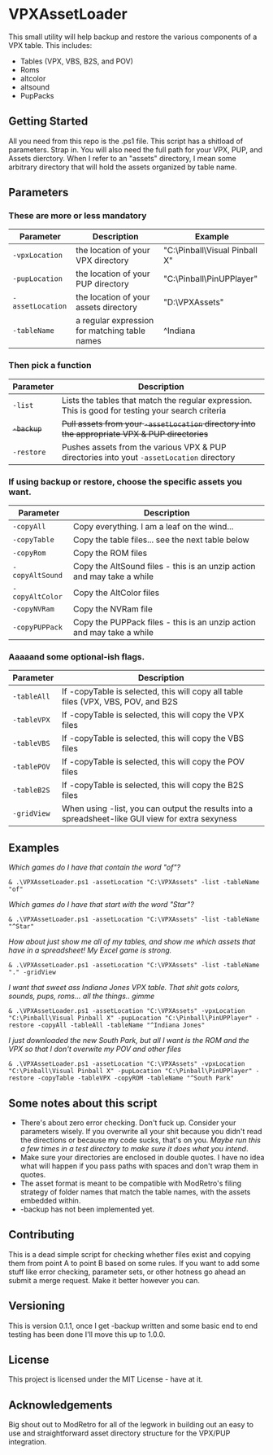 # VPXAssetLoader

This small utility will help backup and restore the various components of a VPX table.  This includes:
* Tables (VPX, VBS, B2S, and POV)
* Roms
* altcolor
* altsound
* PupPacks

## Getting Started

All you need from this repo is the .ps1 file.  This script has a shitload of parameters.  Strap in.
You will also need the full path for your VPX, PUP, and Assets dierctory.  When I refer to an "assets" directory, I mean some arbitrary directory that will hold the assets organized by table name.  

## Parameters

### These are more or less mandatory
| Parameter | Description | Example
| --- | --- | --- |
| `-vpxLocation` | the location of your VPX directory | "C:\Pinball\Visual Pinball X" |
| `-pupLocation` |  the location of your PUP directory | "C:\Pinball\PinUPPlayer" |
| `-assetLocation` | the location of your assets directory | "D:\VPXAssets" |
| `-tableName` | a regular expression for matching table names | ^Indiana |

### Then pick a function
| Parameter | Description | 
| --- | --- |
| `-list` | Lists the tables that match the regular expression.  This is good for testing your search criteria |
| ~~`-backup`~~  | ~~Pull assets from your `-assetLocation` directory into the appropriate VPX & PUP directories~~ |
| `-restore` | Pushes assets from the various VPX & PUP directories into yout `-assetLocation` directory |

### If using backup or restore, choose the specific assets you want.  
| Parameter | Description | 
| --- | --- |
| `-copyAll` | Copy everything.  I am a leaf on the wind... |
| `-copyTable` | Copy the table files... see the next table below |
| `-copyRom` | Copy the ROM files |
| `-copyAltSound` | Copy the AltSound files - this is an unzip action and may take a while |
| `-copyAltColor` | Copy the AltColor files |
| `-copyNVRam` | Copy the NVRam file |
| `-copyPUPPack` | Copy the PUPPack files - this is an unzip action and may take a while |

### Aaaaand some optional-ish flags.  
| Parameter | Description | 
| --- | --- |
| `-tableAll` | If -copyTable is selected, this will copy all table files (VPX, VBS, POV, and B2S |
| `-tableVPX` | If -copyTable is selected, this will copy the VPX files |
| `-tableVBS` | If -copyTable is selected, this will copy the VBS files |
| `-tablePOV` | If -copyTable is selected, this will copy the POV files |
| `-tableB2S` | If -copyTable is selected, this will copy the B2S files |
| `-gridView` | When using -list, you can output the results into a spreadsheet-like GUI view for extra sexyness

## Examples

*Which games do I have that contain the word "of"?*

`& .\VPXAssetLoader.ps1 -assetLocation "C:\VPXAssets" -list -tableName "of"`

*Which games do I have that start with the word "Star"?*

`& .\VPXAssetLoader.ps1 -assetLocation "C:\VPXAssets" -list -tableName "^Star"`

*How about just show me all of my tables, and show me which assets that have in a spreadsheet!  My Excel game is strong.*

`& .\VPXAssetLoader.ps1 -assetLocation "C:\VPXAssets" -list -tableName "." -gridView`

*I want that sweet ass Indiana Jones VPX table.  That shit gots colors, sounds, pups, roms... all the things.. gimme*

`& .\VPXAssetLoader.ps1 -assetLocation "C:\VPXAssets" -vpxLocation "C:\Pinball\Visual Pinball X" -pupLocation "C:\Pinball\PinUPPlayer" -restore -copyAll -tableAll -tableName "^Indiana Jones"`

*I just downloaded the new South Park, but all I want is the ROM and the VPX so that I don't overwite my POV and other files*

`& .\VPXAssetLoader.ps1 -assetLocation "C:\VPXAssets" -vpxLocation "C:\Pinball\Visual Pinball X" -pupLocation "C:\Pinball\PinUPPlayer" -restore -copyTable -tableVPX -copyROM -tableName "^South Park"`

## Some notes about this script

* There's about zero error checking.  Don't fuck up.  Consider your parameters wisely.  If you overwrite all your shit because you didn't read the directions or because my code sucks, that's on you.  *Maybe run this a few times in a test directory to make sure it does what you intend*.
* Make sure your directories are enclosed in double quotes.  I have no idea what will happen if you pass paths with spaces and don't wrap them in quotes.
* The asset format is meant to be compatible with ModRetro's filing strategy of folder names that match the table names, with the assets embedded within.  
* -backup has not been implemented yet.

## Contributing

This is a dead simple script for checking whether files exist and copying them from point A to point B based on some rules.   If you want to add some stuff like error checking, parameter sets, or other hotness go ahead an submit a merge request.  Make it better however you can.

## Versioning

This is version 0.1.1, once I get -backup written and some basic end to end testing has been done I'll move this up to 1.0.0.  

## License

This project is licensed under the MIT License - have at it.

## Acknowledgements

Big shout out to ModRetro for all of the legwork in building out an easy to use and straightforward asset directory structure for the VPX/PUP integration.